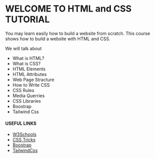 # WELCOME TO HTML and CSS TUTORIAL

You may learn easily how to build a website from scratch. This course shows how to build a website with HTML and CSS.

We will talk about

* What is HTML?
* What is CSS?
* HTML Elements
* HTML Attributes
* Web Page Stracture
* How to Write CSS
* CSS Rules
* Media Querries
* CSS Libraries
* Boostrap
* Tailwind Css

#### USEFUL LINKS

* [W3Schools]('https://www.w3schools.com')
* [CSS Tricks]('https://css-tricks.com')
* [Boostrap]('https://getbootstrap.com')
* [TailwindCss]('https://tailwindcss.com')
